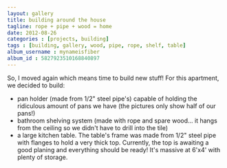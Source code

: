 ```yaml
---
layout: gallery
title: building around the house
tagline: rope + pipe + wood = home
date: 2012-08-26
categories : [projects, building]
tags : [building, gallery, wood, pipe, rope, shelf, table]
album_username : mynameisfiber
album_id : 5827923510168840897
---
```


So, I moved again which means time to build new stuff!  For this apartment, we decided to build:

* pan holder (made from 1/2" steel pipe's) capable of holding the ridiculous
  amount of pans we have (the pictures only show half of our pans!)
* bathroom shelving system (made with rope and spare wood... it hangs from the
  ceiling so we didn't have to drill into the tile)
* a large kitchen table.  The table's frame was made from 1/2" steel pipe with
  flanges to hold a very thick top.  Currently, the top is awaiting a good
  planing and everything should be ready!  It's massive at 6'x4' with plenty of
  storage.
